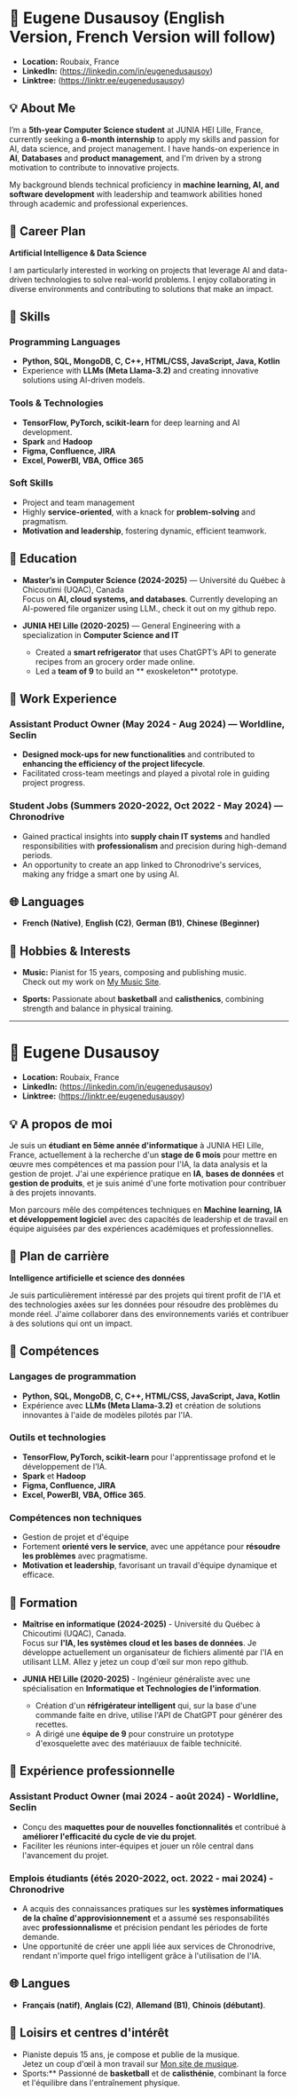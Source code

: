 # 👋 Eugene Dusausoy (English Version, French Version will follow)

- **Location:** Roubaix, France
- **LinkedIn:** (https://linkedin.com/in/eugenedusausoy)
- **Linktree:** (https://linktr.ee/eugenedusausoy)

## 💡 About Me

I’m a **5th-year Computer Science student** at JUNIA HEI Lille, France, currently seeking a **6-month internship** to apply my skills and passion for AI, data science, and project management. I have hands-on experience in **AI**, **Databases** and **product management**, and I'm driven by a strong motivation to contribute to innovative projects.

My background blends technical proficiency in **machine learning, AI, and software development** with leadership and teamwork abilities honed through academic and professional experiences.

## 🎯 Career Plan

**Artificial Intelligence & Data Science**

I am particularly interested in working on projects that leverage AI and data-driven technologies to solve real-world problems. I enjoy collaborating in diverse environments and contributing to solutions that make an impact.

## 🔧 Skills

### Programming Languages
- **Python, SQL, MongoDB, C, C++, HTML/CSS, JavaScript, Java, Kotlin**
- Experience with **LLMs (Meta Llama-3.2)** and creating innovative solutions using AI-driven models.

### Tools & Technologies
- **TensorFlow, PyTorch, scikit-learn** for deep learning and AI development.
- **Spark** and **Hadoop**
- **Figma, Confluence, JIRA**
- **Excel, PowerBI, VBA, Office 365**

### Soft Skills
- Project and team management
- Highly **service-oriented**, with a knack for **problem-solving** and pragmatism.
- **Motivation and leadership**, fostering dynamic, efficient teamwork.

## 🏫 Education

- **Master’s in Computer Science (2024-2025)** — Université du Québec à Chicoutimi (UQAC), Canada  
  Focus on **AI, cloud systems, and databases**. Currently developing an AI-powered file organizer using LLM., check it out on my github repo.
  
- **JUNIA HEI Lille (2020-2025)** — General Engineering with a specialization in **Computer Science and IT**  
  - Created a **smart refrigerator** that uses ChatGPT’s API to generate recipes from an grocery order made online.
  - Led a **team of 9** to build an ** exoskeleton** prototype.

## 💼 Work Experience

### Assistant Product Owner (May 2024 - Aug 2024) — **Worldline, Seclin**
- **Designed mock-ups for new functionalities** and contributed to **enhancing the efficiency of the project lifecycle**.  
- Facilitated cross-team meetings and played a pivotal role in guiding project progress.

### Student Jobs (Summers 2020-2022, Oct 2022 - May 2024) — **Chronodrive**
- Gained practical insights into **supply chain IT systems** and handled responsibilities with **professionalism** and precision during high-demand periods.
- An opportunity to create an app linked to Chronodrive's services, making any fridge a smart one by using AI.

## 🌐 Languages
- **French (Native)**, **English (C2)**, **German (B1)**, **Chinese (Beginner)**

## 🎵 Hobbies & Interests
- **Music:** Pianist for 15 years, composing and publishing music.  
  Check out my work on [My Music Site](http://linktr.ee/eugenedusausoy).

- **Sports:** Passionate about **basketball** and **calisthenics**, combining strength and balance in physical training.

---

# 👋 Eugene Dusausoy

- **Location:** Roubaix, France
- **LinkedIn:** (https://linkedin.com/in/eugenedusausoy)
- **Linktree:** (https://linktr.ee/eugenedusausoy)

## 💡 A propos de moi

Je suis un **étudiant en 5ème année d'informatique** à JUNIA HEI Lille, France, actuellement à la recherche d'un **stage de 6 mois** pour mettre en œuvre mes compétences et ma passion pour l'IA, la data analysis et la gestion de projet. J'ai une expérience pratique en **IA**, **bases de données** et **gestion de produits**, et je suis animé d'une forte motivation pour contribuer à des projets innovants.

Mon parcours mêle des compétences techniques en **Machine learning, IA et développement logiciel** avec des capacités de leadership et de travail en équipe aiguisées par des expériences académiques et professionnelles.

## 🎯 Plan de carrière

**Intelligence artificielle et science des données**

Je suis particulièrement intéressé par des projets qui tirent profit de l'IA et des technologies axées sur les données pour résoudre des problèmes du monde réel. J'aime collaborer dans des environnements variés et contribuer à des solutions qui ont un impact.

## 🔧 Compétences

### Langages de programmation
- **Python, SQL, MongoDB, C, C++, HTML/CSS, JavaScript, Java, Kotlin**
- Expérience avec **LLMs (Meta Llama-3.2)** et création de solutions innovantes à l'aide de modèles pilotés par l'IA.

### Outils et technologies
- **TensorFlow, PyTorch, scikit-learn** pour l'apprentissage profond et le développement de l'IA.
- **Spark** et **Hadoop**
- **Figma, Confluence, JIRA**
- **Excel, PowerBI, VBA, Office 365**.

### Compétences non techniques
- Gestion de projet et d'équipe
- Fortement **orienté vers le service**, avec une appétance pour **résoudre les problèmes** avec pragmatisme.
- **Motivation et leadership**, favorisant un travail d'équipe dynamique et efficace.

## 🏫 Formation

- **Maîtrise en informatique (2024-2025)** - Université du Québec à Chicoutimi (UQAC), Canada.  
  Focus sur **l'IA, les systèmes cloud et les bases de données**. Je développe actuellement un organisateur de fichiers alimenté par l'IA en utilisant LLM. Allez y jetez un coup d'œil sur mon repo github.
  
- **JUNIA HEI Lille (2020-2025)** - Ingénieur généraliste avec une spécialisation en **Informatique et Technologies de l'information**.  
  - Création d'un **réfrigérateur intelligent** qui, sur la base d'une commande faite en drive, utilise l'API de ChatGPT pour générer des recettes.
  - A dirigé une **équipe de 9** pour construire un prototype d'exosquelette avec des matériauux de faible technicité.

## 💼 Expérience professionnelle

### Assistant Product Owner (mai 2024 - août 2024) - **Worldline, Seclin**
- Conçu des **maquettes pour de nouvelles fonctionnalités** et contribué à **améliorer l'efficacité du cycle de vie du projet**.  
- Faciliter les réunions inter-équipes et jouer un rôle central dans l'avancement du projet.

### Emplois étudiants (étés 2020-2022, oct. 2022 - mai 2024) - **Chronodrive**
- A acquis des connaissances pratiques sur les **systèmes informatiques de la chaîne d'approvisionnement** et a assumé ses responsabilités avec **professionnalisme** et précision pendant les périodes de forte demande.
- Une opportunité de créer une appli liée aux services de Chronodrive, rendant n'importe quel frigo intelligent grâce à l'utilisation de l'IA.

## 🌐 Langues
- **Français (natif)**, **Anglais (C2)**, **Allemand (B1)**, **Chinois (débutant)**.

## 🎵 Loisirs et centres d'intérêt
- Pianiste depuis 15 ans, je compose et publie de la musique.  
  Jetez un coup d'œil à mon travail sur [Mon site de musique](http://linktr.ee/eugenedusausoy).
- Sports:** Passionné de **basketball** et de **calisthénie**, combinant la force et l'équilibre dans l'entraînement physique.
